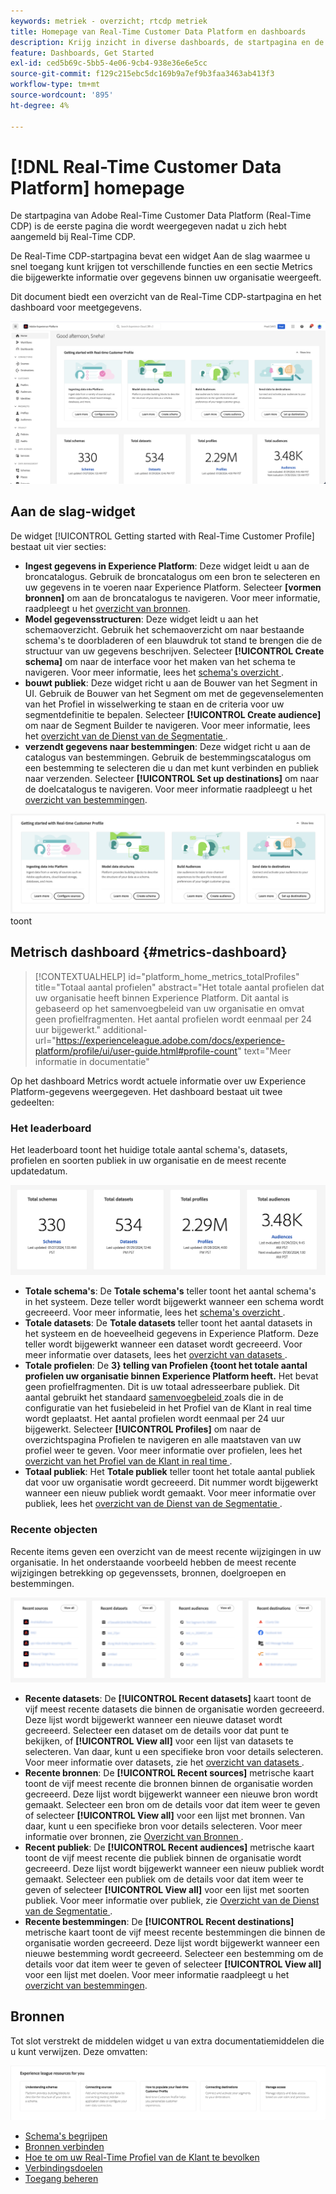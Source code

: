 ```yaml
---
keywords: metriek - overzicht; rtcdp metriek
title: Homepage van Real-Time Customer Data Platform en dashboards
description: Krijg inzicht in diverse dashboards, de startpagina en de eerste gebruikerservaring van Adobe Real-Time CDP.
feature: Dashboards, Get Started
exl-id: ced5b69c-5bb5-4e06-9cb4-938e36e6e5cc
source-git-commit: f129c215ebc5dc169b9a7ef9b3faa3463ab413f3
workflow-type: tm+mt
source-wordcount: '895'
ht-degree: 4%

---
```


# [!DNL Real-Time Customer Data Platform] homepage

De startpagina van Adobe Real-Time Customer Data Platform (Real-Time CDP) is de eerste pagina die wordt weergegeven nadat u zich hebt aangemeld bij Real-Time CDP.

De Real-Time CDP-startpagina bevat een widget Aan de slag waarmee u snel toegang kunt krijgen tot verschillende functies en een sectie Metrics die bijgewerkte informatie over gegevens binnen uw organisatie weergeeft.

Dit document biedt een overzicht van de Real-Time CDP-startpagina en het dashboard voor meetgegevens.

![ de homepage van UI van Experience Platform.](assets/platform-home/home.png)

## Aan de slag-widget

De widget [!UICONTROL Getting started with Real-Time Customer Profile] bestaat uit vier secties:

* **Ingest gegevens in Experience Platform**: Deze widget leidt u aan de broncatalogus. Gebruik de broncatalogus om een bron te selecteren en uw gegevens in te voeren naar Experience Platform. Selecteer **[vormen bronnen]** om aan de broncatalogus te navigeren. Voor meer informatie, raadpleegt u het [overzicht van bronnen](../sources/home.md).
* **Model gegevensstructuren**: Deze widget leidt u aan het schemaoverzicht. Gebruik het schemaoverzicht om naar bestaande schema&#39;s te doorbladeren of een blauwdruk tot stand te brengen die de structuur van uw gegevens beschrijven. Selecteer **[!UICONTROL Create schema]** om naar de interface voor het maken van het schema te navigeren. Voor meer informatie, lees het [ schema&#39;s overzicht ](../xdm/home.md).
* **bouwt publiek**: Deze widget richt u aan de Bouwer van het Segment in UI. Gebruik de Bouwer van het Segment om met de gegevenselementen van het Profiel in wisselwerking te staan en de criteria voor uw segmentdefinitie te bepalen. Selecteer **[!UICONTROL Create audience]** om naar de Segment Builder te navigeren. Voor meer informatie, lees het [ overzicht van de Dienst van de Segmentatie ](../segmentation/home.md).
* **verzendt gegevens naar bestemmingen**: Deze widget richt u aan de catalogus van bestemmingen. Gebruik de bestemmingscatalogus om een bestemming te selecteren die u dan met kunt verbinden en publiek naar verzenden. Selecteer **[!UICONTROL Set up destinations]** om naar de doelcatalogus te navigeren. Voor meer informatie raadpleegt u het [overzicht van bestemmingen](../destinations/home.md).

![ de homepage UI van Experience Platform die het worden begonnen widget ](assets/platform-home/getting-started-widget.png) toont

## Metrisch dashboard {#metrics-dashboard}

>[!CONTEXTUALHELP]
>id="platform_home_metrics_totalProfiles"
>title="Totaal aantal profielen"
>abstract="Het totale aantal profielen dat uw organisatie heeft binnen Experience Platform. Dit aantal is gebaseerd op het samenvoegbeleid van uw organisatie en omvat geen profielfragmenten. Het aantal profielen wordt eenmaal per 24 uur bijgewerkt."
>additional-url="https://experienceleague.adobe.com/docs/experience-platform/profile/ui/user-guide.html#profile-count" text="Meer informatie in documentatie"

Op het dashboard Metrics wordt actuele informatie over uw Experience Platform-gegevens weergegeven. Het dashboard bestaat uit twee gedeelten:

### Het leaderboard

Het leaderboard toont het huidige totale aantal schema&#39;s, datasets, profielen en soorten publiek in uw organisatie en de meest recente updatedatum.

![ de leaderboard sectie in de Experience Platform UI homepage.](assets/platform-home/leaderboard.png)

* **Totale schema&#39;s**: De **Totale schema&#39;s** teller toont het aantal schema&#39;s in het systeem. Deze teller wordt bijgewerkt wanneer een schema wordt gecreeerd. Voor meer informatie, lees het [ schema&#39;s overzicht ](../xdm/home.md).
* **Totale datasets**: De **Totale datasets** teller toont het aantal datasets in het systeem en de hoeveelheid gegevens in Experience Platform. Deze teller wordt bijgewerkt wanneer een dataset wordt gecreeerd. Voor meer informatie over datasets, lees het [ overzicht van datasets ](../catalog/datasets/overview.md).
* **Totale profielen**: De **3} telling van Profielen {toont het totale aantal profielen uw organisatie binnen Experience Platform heeft.** Het bevat geen profielfragmenten. Dit is uw totaal adresseerbare publiek. Dit aantal gebruikt het standaard [ samenvoegbeleid ](profile/merge-policies.md) zoals die in de configuratie van het fusiebeleid in het Profiel van de Klant in real time wordt geplaatst. Het aantal profielen wordt eenmaal per 24 uur bijgewerkt. Selecteer **[!UICONTROL Profiles]** om naar de overzichtspagina Profielen te navigeren en alle maatstaven van uw profiel weer te geven. Voor meer informatie over profielen, lees het [ overzicht van het Profiel van de Klant in real time ](../profile/home.md).
* **Totaal publiek**: Het **Totale publiek** teller toont het totale aantal publiek dat voor uw organisatie wordt gecreeerd. Dit nummer wordt bijgewerkt wanneer een nieuw publiek wordt gemaakt. Voor meer informatie over publiek, lees het [ overzicht van de Dienst van de Segmentatie ](../segmentation/home.md).

### Recente objecten

Recente items geven een overzicht van de meest recente wijzigingen in uw organisatie. In het onderstaande voorbeeld hebben de meest recente wijzigingen betrekking op gegevenssets, bronnen, doelgroepen en bestemmingen.

![ de recente puntensectie in de homepage van UI van Experience Platform.](assets/platform-home/recent-items.png)

* **Recente datasets**: De **[!UICONTROL Recent datasets]** kaart toont de vijf meest recente datasets die binnen de organisatie worden gecreeerd. Deze lijst wordt bijgewerkt wanneer een nieuwe dataset wordt gecreeerd. Selecteer een dataset om de details voor dat punt te bekijken, of **[!UICONTROL View all]** voor een lijst van datasets te selecteren. Van daar, kunt u een specifieke bron voor details selecteren. Voor meer informatie over datasets, zie het [ overzicht van datasets ](../catalog/datasets/overview.md).
* **Recente bronnen**: De **[!UICONTROL Recent sources]** metrische kaart toont de vijf meest recente die bronnen binnen de organisatie worden gecreeerd. Deze lijst wordt bijgewerkt wanneer een nieuwe bron wordt gemaakt. Selecteer een bron om de details voor dat item weer te geven of selecteer **[!UICONTROL View all]** voor een lijst met bronnen. Van daar, kunt u een specifieke bron voor details selecteren. Voor meer informatie over bronnen, zie [ Overzicht van Bronnen ](../sources/home.md).
* **Recent publiek**: De **[!UICONTROL Recent audiences]** metrische kaart toont de vijf meest recente die publiek binnen de organisatie wordt gecreeerd. Deze lijst wordt bijgewerkt wanneer een nieuw publiek wordt gemaakt. Selecteer een publiek om de details voor dat item weer te geven of selecteer **[!UICONTROL View all]** voor een lijst met soorten publiek. Voor meer informatie over publiek, zie [ Overzicht van de Dienst van de Segmentatie ](../segmentation/home.md).
* **Recente bestemmingen**: De **[!UICONTROL Recent destinations]** metrische kaart toont de vijf meest recente bestemmingen die binnen de organisatie worden gecreeerd. Deze lijst wordt bijgewerkt wanneer een nieuwe bestemming wordt gecreeerd. Selecteer een bestemming om de details voor dat item weer te geven of selecteer **[!UICONTROL View all]** voor een lijst met doelen. Voor meer informatie raadpleegt u het [overzicht van bestemmingen](../destinations/home.md).

## Bronnen

Tot slot verstrekt de middelen widget u van extra documentatiemiddelen die u kunt verwijzen. Deze omvatten:

![ de middelensectie in de homepage van UI van Experience Platform.](assets/platform-home/resources.png)

* [Schema&#39;s begrijpen](../xdm/schema/composition.md)
* [Bronnen verbinden](../sources/home.md)
* [Hoe te om uw Real-Time Profiel van de Klant te bevolken](../profile/home.md)
* [Verbindingsdoelen](../destinations/home.md)
* [Toegang beheren](../access-control/abac/overview.md)

<!-- ### Successful profile records

In the leaderboard **[!UICONTROL Successful profile records]** shows the total number of records that have been successfully processed into the profile.

There is also a metric card that shows the percentage of successful records. Select **[!UICONTROL View datasets]** to see more details about the profile records. Hover over the colored area of the graph to see additional details:

![image](assets/home-profilerecords-details.PNG)

The number of successful profile records is updated hourly. 

For more information about profiles, see [A unified view of your customer in Real-Time CDP](profile/profile-overview.md).

### Total profile records

The **[!UICONTROL Total profile records]** metric card shows the total number of data records enabled to feed into the profiles, and the percentage that are successful, updated once per day. This does not include all data in the data lake, because some data might not be enabled to feed into the profiles.

 Hover over the colored area of the graph to see additional details about the successful profiles:

![image](assets/home-profile-details.PNG)

Select **[!UICONTROL View profiles]** to see more details about the profile records.

For more information about profiles, see [A unified view of your customer in Real-Time CDP](profile/profile-overview.md).

For more information about viewing a specific profile, see [Profile viewer](profile/profile-viewer.md).

### Failed profile records

In the leaderboard, **[!UICONTROL Failed profile records]** counts the number of records that failed to process into the profile.

The **[!UICONTROL Failed profile records]** metric card shows this count, and includes a graphical representation that helps you see how failures have trended during the time shown below the graphic. This chart is updated hourly. Select **[!UICONTROL View datasets]** to see more details about the profile records.

The number of failed profile records is updated hourly. -->
